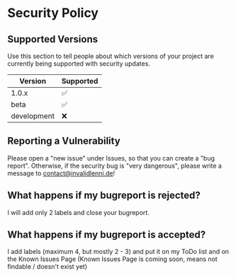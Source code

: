 # Security Policy

## Supported Versions

Use this section to tell people about which versions of your project are
currently being supported with security updates.

| Version | Supported          |
| ------- | ------------------ |
| 1.0.x   | :white_check_mark: |
| beta   |  :white_check_mark: |
| development   | :x:                |


## Reporting a Vulnerability
Please open a "new issue" under Issues, so that you can create a "bug report". 
Otherwise, if the security bug is "very dangerous", please write a message to contact@invalidlenni.de!

## What happens if my bugreport is rejected?
I will add only 2 labels and close your bugreport.

## What happens if my bugreport is accepted?
I add labels (maximum 4, but mostly 2 - 3) and put it on my ToDo list and on the Known Issues Page (Known Issues Page is coming soon, means not findable / doesn't exist yet)

